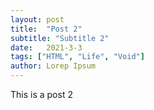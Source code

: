```yaml
---
layout: post
title:  "Post 2"
subtitle: "Subtitle 2"
date:   2021-3-3
tags: ["HTML", "Life", "Void"]
author: Lorep Ipsum
---
```

This is a post 2
